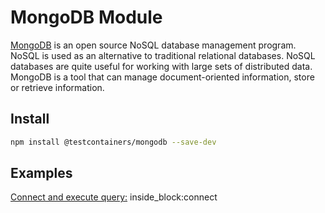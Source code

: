 # MongoDB Module

[MongoDB](https://www.mongodb.com/) is an open source NoSQL database management program. NoSQL is used as an alternative to traditional relational databases. NoSQL databases are quite useful for working with large sets of distributed data. MongoDB is a tool that can manage document-oriented information, store or retrieve information.

## Install

```bash
npm install @testcontainers/mongodb --save-dev
```

## Examples

<!--codeinclude-->
[Connect and execute query:](../../packages/modules/mongodb/src/mongodb-container.test.ts) inside_block:connect
<!--/codeinclude-->
